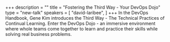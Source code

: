+++
description = ""
title = "Fostering the Third Way - Your DevOps Dojo"
type = "new-talk"
speakers = [
        "david-laribee",
]
+++
In the DevOps Handbook, Gene Kim introduces the Third Way - The Technical Practices of Continual Learning. Enter the DevOps Dojo - an immersive environment where whole teams come together to learn and practice their skills while solving real business problems.